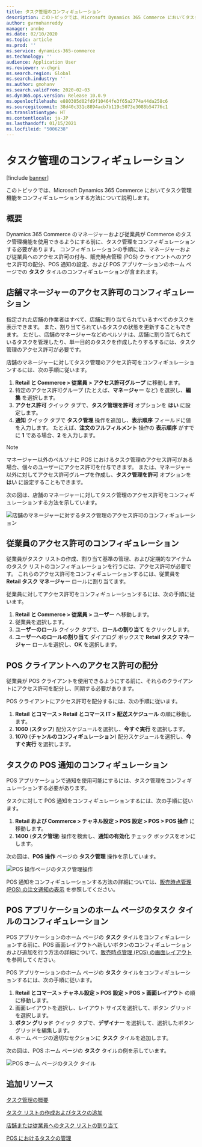 ```yaml
---
title: タスク管理のコンフィギュレーション
description: このトピックでは、Microsoft Dynamics 365 Commerce においてタスク管理機能をコンフィギュレーションする方法について説明します。
author: gvrmohanreddy
manager: annbe
ms.date: 02/10/2020
ms.topic: article
ms.prod: ''
ms.service: dynamics-365-commerce
ms.technology: ''
audience: Application User
ms.reviewer: v-chgri
ms.search.region: Global
ms.search.industry: ''
ms.author: gmohanv
ms.search.validFrom: 2020-02-03
ms.dyn365.ops.version: Release 10.0.9
ms.openlocfilehash: e880305d02fd9f10464fe3f65a2774a44da258c6
ms.sourcegitcommit: 38d40c331c8894acb7b119c5073e3088b54776c1
ms.translationtype: HT
ms.contentlocale: ja-JP
ms.lasthandoff: 01/15/2021
ms.locfileid: "5006238"
---
```

# <a name="configure-task-management"></a>タスク管理のコンフィギュレーション

[!include [banner](includes/banner.md)]

このトピックでは、Microsoft Dynamics 365 Commerce においてタスク管理機能をコンフィギュレーションする方法について説明します。

## <a name="overview"></a>概要

Dynamics 365 Commerce のマネージャーおよび従業員が Commerce のタスク管理機能を使用できるようにする前に、タスク管理をコンフィギュレーションする必要があります。 コンフィギュレーションの手順には、マネージャーおよび従業員へのアクセス許可の付与、販売時点管理 (POS) クライアントへのアクセス許可の配分、POS 通知の設定、および POS アプリケーションのホーム ページでの **タスク** タイルのコンフィギュレーションが含まれます。

## <a name="configure-permissions-for-store-managers"></a>店舗マネージャーのアクセス許可のコンフィギュレーション

指定された店舗の作業者はすべて、店舗に割り当てられているすべてのタスクを表示できます。 また、割り当てられているタスクの状態を更新することもできます。 ただし、店舗のマネージャーなどのペルソナは、店舗に割り当てられているタスクを管理したり、単一目的のタスクを作成したりするするには、タスク管理のアクセス許可が必要です。

店舗のマネージャーに対してタスク管理のアクセス許可をコンフィギュレーションするには、次の手順に従います。

1. **Retail と Commerce \> 従業員 \> アクセス許可グループ** に移動します。
1. 特定のアクセス許可グループ (たとえば、**マネージャー** など) を選択し、**編集** を選択します。
1. **アクセス許可** クイック タブで、**タスク管理を許可** オプションを **はい** に設定します。
1. **通知** クイック タブで **タスク管理** 操作を追加し、**表示順序** フィールドに値を入力します。 たとえば、**注文のフルフィルメント** 操作の **表示順序** がすでに **1** である場合、**2** を入力します。
    
> [!NOTE]
> マネージャー以外のペルソナに POS におけるタスク管理のアクセス許可がある場合、個々のユーザーにアクセス許可を付与できます。 または、マネージャー以外に対してアクセス許可グループを作成し、**タスク管理を許可** オプションを **はい** に設定することもできます。

次の図は、店舗のマネージャーに対してタスク管理のアクセス許可をコンフィギュレーションする方法を示しています。

![店舗のマネージャーに対するタスク管理のアクセス許可のコンフィギュレーション](media/HQ-POS-Tasks-Notifications-User-Permission.png)

## <a name="configure-permissions-for-employees"></a>従業員のアクセス許可のコンフィギュレーション

従業員がタスク リストの作成、割り当て基準の管理、および定期的なアイテムのタスク リストのコンフィギュレーションを行うには、アクセス許可が必要です。 これらのアクセス許可をコンフィギュレーションするには、従業員を **Retail タスク マネージャー** ロールに割り当てます。

従業員に対してアクセス許可をコンフィギュレーションするには、次の手順に従います。

1. **Retail と Commerce \> 従業員 \> ユーザー** へ移動します。
1. 従業員を選択します。
1. **ユーザーのロール** クイック タブで、**ロールの割り当て** をクリックします。
1. **ユーザーへのロールの割り当て** ダイアログ ボックスで **Retail タスク マネージャー** ロールを選択し、**OK** を選択します。

## <a name="distribute-permissions-to-pos-clients"></a>POS クライアントへのアクセス許可の配分

従業員が POS クライアントを使用できるようにする前に、それらのクライアントにアクセス許可を配分し、同期する必要があります。

POS クライアントにアクセス許可を配分するには、次の手順に従います。

1. **Retail とコマース \> Retail とコマース IT \> 配送スケジュール** の順に移動します。
1. **1060** (**スタッフ**) 配分スケジュールを選択し、**今すぐ実行** を選択します。
1. **1070** (**チャンルのコンフィギュレーション**) 配分スケジュールを選択し、**今すぐ実行** を選択します。

## <a name="configure-pos-notifications-for-tasks"></a>タスクの POS 通知のコンフィギュレーション

POS アプリケーションで通知を使用可能にするには、タスク管理をコンフィギュレーションする必要があります。

タスクに対して POS 通知をコンフィギュレーションするには、次の手順に従います。

1. **Retail および Commerce \> チャネル設定 \> POS 設定 \> POS \> POS 操作** に移動します。
1. **1400** (**タスク管理**) 操作を検索し、**通知の有効化** チェック ボックスをオンにします。

次の図は、**POS 操作** ページの **タスク管理** 操作を示しています。

![POS 操作ページのタスク管理操作](media/HQ-POS-Tasks-Notifications.png)

POS 通知をコンフィギュレーションする方法の詳細については、[販売時点管理 (POS) の注文通知の表示](notifications-pos.md) を参照してください。

## <a name="configure-the-tasks-tile-on-a-pos-application-home-page"></a>POS アプリケーションのホーム ページのタスク タイルのコンフィギュレーション

POS アプリケーションのホーム ページの **タスク** タイルをコンフィギュレーションする前に、POS 画面レイアウトへ新しいボタンのコンフィギュレーションおよび追加を行う方法の詳細について、[販売時点管理 (POS) の画面レイアウト](pos-screen-layouts.md) を参照してください。

POS アプリケーションのホーム ページの **タスク** タイルをコンフィギュレーションするには、次の手順に従います。

1. **Retail とコマース \> チャネル設定 \> POS 設定 \> POS \> 画面レイアウト** の順に移動します。
1. 画面レイアウトを選択し、レイアウト サイズを選択して、ボタン グリッドを選択します。
1. **ボタン グリッド** クイック タブで、**デザイナー** を選択して、選択したボタン グリッドを編集します。
1. ホーム ページの適切なセクションに **タスク** タイルを追加します。

次の図は、POS ホーム ページの **タスク** タイルの例を示しています。

![POS ホーム ページのタスク タイル](media/POS-home-screen-tasks-button-image.png)

## <a name="additional-resources"></a>追加リソース

[タスク管理の概要](task-mgmt-overview.md)

[タスク リストの作成およびタスクの追加](task-mgmt-create-lists.md)

[店舗または従業員へのタスク リストの割り当て](task-mgmt-assign-lists.md)

[POS におけるタスクの管理](task-mgmt-POS.md)

